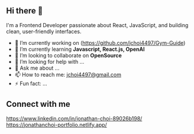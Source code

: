 ## Hi there 👋
I'm a Frontend Developer passionate about React, JavaScript, and building clean, user-friendly interfaces.
- 🔭 I’m currently working on (https://github.com/jchoi4497/Gym-Guide)
- 🌱 I’m currently learning **Javascript, React.js, OpenAI**
- 👯 I’m looking to collaborate on **OpenSource**
- 🤔 I’m looking for help with ...
- 💬 Ask me about ...
- 📫 How to reach me: jchoi4497@gmail.com
- ⚡ Fun fact: ...
  
## Connect with me
https://www.linkedin.com/in/jonathan-choi-89026b198/
https://jonathanchoi-portfolio.netlify.app/

<!--
**jchoi4497/jchoi4497** is a ✨ _special_ ✨ repository because its `README.md` (this file) appears on your GitHub profile.

Here are some ideas to get you started:

-->
